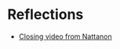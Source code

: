 # Reflections

- [Closing video from Nattanon](https://www.facebook.com/iamnutn0n/videos/475751182286406/)


